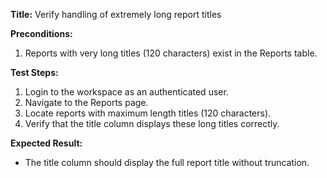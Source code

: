 **Title:** Verify handling of extremely long report titles

**Preconditions:**
  1. Reports with very long titles (120 characters) exist in the Reports table.

**Test Steps:**
  1. Login to the workspace as an authenticated user.
  2. Navigate to the Reports page.
  3. Locate reports with maximum length titles (120 characters).
  4. Verify that the title column displays these long titles correctly.

**Expected Result:**
* The title column should display the full report title without truncation.